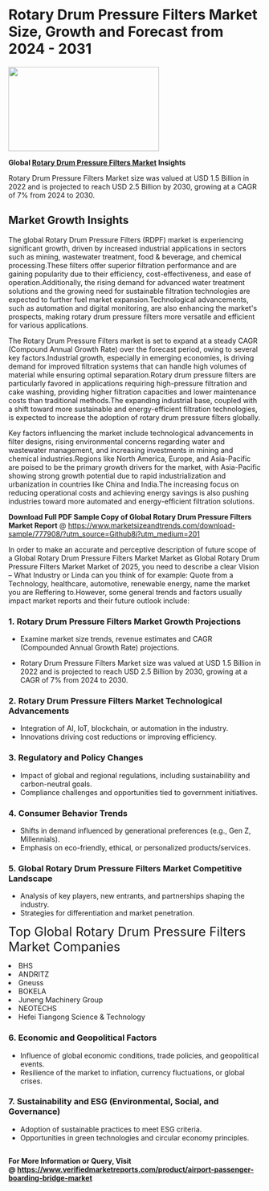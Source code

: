 <H1>Rotary Drum Pressure Filters Market Size, Growth and Forecast from 2024 - 2031</H1><img class="aligncenter size-medium wp-image-584254" src="https://thirdeyenews.in/wp-content/uploads/2024/09/Global-Market-Research-300x168.jpeg" alt="" width="300" height="168" /><p><strong>Global&nbsp;<a href="https://www.marketsizeandtrends.com/download-sample/777908/?utm_source=Github8j?utm_medium=201">Rotary Drum Pressure Filters Market</a> Insights</strong></p><p>Rotary Drum Pressure Filters Market size was valued at USD 1.5 Billion in 2022 and is projected to reach USD 2.5 Billion by 2030, growing at a CAGR of 7% from 2024 to 2030.</p><p><h2>Market Growth Insights</h2> <p>The global Rotary Drum Pressure Filters (RDPF) market is experiencing significant growth, driven by increased industrial applications in sectors such as mining, wastewater treatment, food & beverage, and chemical processing.These filters offer superior filtration performance and are gaining popularity due to their efficiency, cost-effectiveness, and ease of operation.Additionally, the rising demand for advanced water treatment solutions and the growing need for sustainable filtration technologies are expected to further fuel market expansion.Technological advancements, such as automation and digital monitoring, are also enhancing the market's prospects, making rotary drum pressure filters more versatile and efficient for various applications.</p> <p>The Rotary Drum Pressure Filters market is set to expand at a steady CAGR (Compound Annual Growth Rate) over the forecast period, owing to several key factors.Industrial growth, especially in emerging economies, is driving demand for improved filtration systems that can handle high volumes of material while ensuring optimal separation.Rotary drum pressure filters are particularly favored in applications requiring high-pressure filtration and cake washing, providing higher filtration capacities and lower maintenance costs than traditional methods.The expanding industrial base, coupled with a shift toward more sustainable and energy-efficient filtration technologies, is expected to increase the adoption of rotary drum pressure filters globally.</p> <p>Key factors influencing the market include technological advancements in filter designs, rising environmental concerns regarding water and wastewater management, and increasing investments in mining and chemical industries.Regions like North America, Europe, and Asia-Pacific are poised to be the primary growth drivers for the market, with Asia-Pacific showing strong growth potential due to rapid industrialization and urbanization in countries like China and India.The increasing focus on reducing operational costs and achieving energy savings is also pushing industries toward more automated and energy-efficient filtration solutions.</p> <p><span class=""><strong>Download Full PDF Sample Copy of Global Rotary Drum Pressure Filters Market Report</strong> @ <a href="https://www.marketsizeandtrends.com/download-sample/777908/?utm_source=Github8j?utm_medium=201" target="_blank">https://www.marketsizeandtrends.com/download-sample/777908/?utm_source=Github8j?utm_medium=201</a></span></p><p>In order to make an accurate and perceptive description of future scope of a Global&nbsp;Rotary Drum Pressure Filters Market Market as Global&nbsp;Rotary Drum Pressure Filters Market Market of 2025, you need to describe a clear Vision &ndash; What Industry or Linda can you think of for example: Quote from a Technology, healthcare, automotive, renewable energy, name the market you are Reffering to.However, some general trends and factors usually impact market reports and their future outlook include:</p><h3>1.&nbsp;<strong>Rotary Drum Pressure Filters Market Growth Projections</strong></h3><ul><li>Examine market size trends, revenue estimates and CAGR (Compounded Annual Growth Rate) projections.</li><li><p>Rotary Drum Pressure Filters Market size was valued at USD 1.5 Billion in 2022 and is projected to reach USD 2.5 Billion by 2030, growing at a CAGR of 7% from 2024 to 2030.</p></li></ul><h3>2.&nbsp;<strong>Rotary Drum Pressure Filters Market Technological Advancements</strong></h3><ul><li>Integration of AI, IoT, blockchain, or automation in the industry.</li><li>Innovations driving cost reductions or improving efficiency.</li></ul><h3>3.&nbsp;<strong>Regulatory and Policy Changes</strong></h3><ul><li>Impact of global and regional regulations, including sustainability and carbon-neutral goals.</li><li>Compliance challenges and opportunities tied to government initiatives.</li></ul><h3>4.&nbsp;<strong>Consumer Behavior Trends</strong></h3><ul><li>Shifts in demand influenced by generational preferences (e.g., Gen Z, Millennials).</li><li>Emphasis on eco-friendly, ethical, or personalized products/services.</li></ul><h3>5.&nbsp;<strong>Global Rotary Drum Pressure Filters Market Competitive Landscape</strong></h3><ul><li>Analysis of key players, new entrants, and partnerships shaping the industry.</li><li>Strategies for differentiation and market penetration.</li></ul><p data-pm-slice="1 1 []"><span style="color: inherit; font-family: inherit; font-size: 25px;">Top Global Rotary Drum Pressure Filters Market Companies</span></p><div class="" data-test-id=""><p><li>BHS</li><li> ANDRITZ</li><li> Gneuss</li><li> BOKELA</li><li> Juneng Machinery Group</li><li> NEOTECHS</li><li> Hefei Tiangong Science & Technology</li></p></div><h3>6.&nbsp;<strong>Economic and Geopolitical Factors</strong></h3><ul><li>Influence of global economic conditions, trade policies, and geopolitical events.</li><li>Resilience of the market to inflation, currency fluctuations, or global crises.</li></ul><h3>7.&nbsp;<strong>Sustainability and ESG (Environmental, Social, and Governance)</strong></h3><ul><li>Adoption of sustainable practices to meet ESG criteria.</li><li>Opportunities in green technologies and circular economy principles.</li></ul><h2><strong style="font-size: 14px;">For More Information or Query, Visit @&nbsp;</strong><a style="background-color: #ffffff; font-size: 14px;" href="https://www.marketsizeandtrends.com/report/rotary-drum-pressure-filters-market/" target="_blank">https://www.verifiedmarketreports.com/product/airport-passenger-boarding-bridge-market</a></h2>